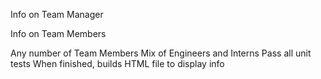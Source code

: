 Info on Team Manager

Info on Team Members

Any number of Team Members
Mix of Engineers and Interns
Pass all unit tests
When finished, builds HTML file to display info
